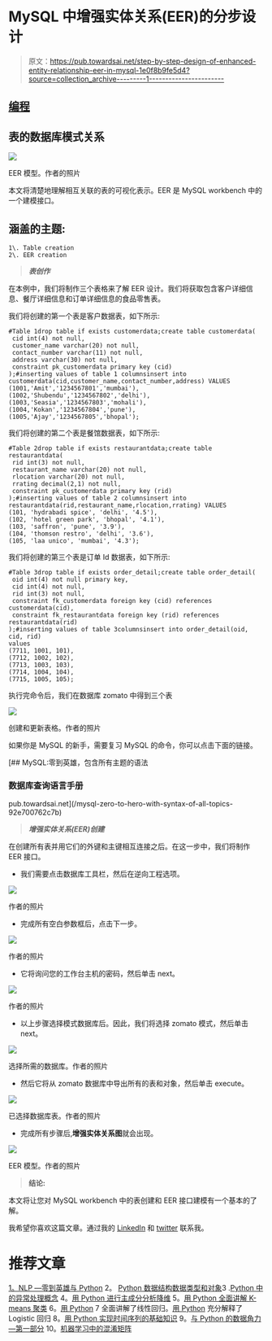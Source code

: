 # MySQL 中增强实体关系(EER)的分步设计

> 原文：<https://pub.towardsai.net/step-by-step-design-of-enhanced-entity-relationship-eer-in-mysql-1e0f8b9fe5d4?source=collection_archive---------1----------------------->

## [编程](https://towardsai.net/p/category/programming)

## 表的数据库模式关系

![](img/89ec3eebaa0882167655e8b88e865c47.png)

EER 模型。作者的照片

本文将清楚地理解相互关联的表的可视化表示。EER 是 MySQL workbench 中的一个建模接口。

## 涵盖的主题:

```
1\. Table creation
2\. EER creation
```

> ***表创作***

在本例中，我们将制作三个表格来了解 EER 设计。我们将获取包含客户详细信息、餐厅详细信息和订单详细信息的食品零售表。

我们将创建的第一个表是客户数据表，如下所示:

```
#Table 1drop table if exists customerdata;create table customerdata(
 cid int(4) not null,
 customer_name varchar(20) not null,
 contact_number varchar(11) not null,
 address varchar(30) not null,
 constraint pk_customerdata primary key (cid)
);#inserting values of table 1 columnsinsert into customerdata(cid,customer_name,contact_number,address) VALUES
(1001,'Amit','1234567801','mumbai'),
(1002,'Shubendu','1234567802','delhi'),
(1003,'Seasia','1234567803','mohali'),
(1004,'Kokan','1234567804','pune'),
(1005,'Ajay','1234567805','bhopal');
```

我们将创建的第二个表是餐馆数据表，如下所示:

```
#Table 2drop table if exists restaurantdata;create table restaurantdata(
 rid int(3) not null,
 restaurant_name varchar(20) not null,
 rlocation varchar(20) not null,
 rrating decimal(2,1) not null,
 constraint pk_customerdata primary key (rid)
);#inserting values of table 2 columnsinsert into restaurantdata(rid,restaurant_name,rlocation,rrating) VALUES
(101, 'hydrabadi spice', 'delhi', '4.5'),
(102, 'hotel green park', 'bhopal', '4.1'),
(103, 'saffron', 'pune', '3.9'),
(104, 'thomson restro', 'delhi', '3.6'),
(105, 'laa unico', 'mumbai', '4.3');
```

我们将创建的第三个表是订单 Id 数据表，如下所示:

```
#Table 3drop table if exists order_detail;create table order_detail(
 oid int(4) not null primary key,
 cid int(4) not null,
 rid int(3) not null,
 constraint fk_customerdata foreign key (cid) references customerdata(cid),
 constraint fk_restaurantdata foreign key (rid) references restaurantdata(rid)
);#inserting values of table 3columnsinsert into order_detail(oid, cid, rid) 
values
(7711, 1001, 101),
(7712, 1002, 102),
(7713, 1003, 103),
(7714, 1004, 104),
(7715, 1005, 105);
```

执行完命令后，我们在数据库 zomato 中得到三个表

![](img/b370e917ebba472b02e7af7024671c12.png)

创建和更新表格。作者的照片

如果你是 MySQL 的新手，需要复习 MySQL 的命令，你可以点击下面的链接。

[](/mysql-zero-to-hero-with-syntax-of-all-topics-92e700762c7b) [## MySQL:零到英雄，包含所有主题的语法

### 数据库查询语言手册

pub.towardsai.net](/mysql-zero-to-hero-with-syntax-of-all-topics-92e700762c7b) 

> ***增强实体关系(EER)创建***

在创建所有表并用它们的外键和主键相互连接之后。在这一步中，我们将制作 EER 接口。

*   我们需要点击数据库工具栏，然后在逆向工程选项。

![](img/72a86aece3cdafc2c42472f675ef942c.png)

作者的照片

*   完成所有空白参数框后，点击下一步。

![](img/d70c178da3a1cc0917a2238d9a6989c3.png)

作者的照片

*   它将询问您的工作台主机的密码，然后单击 next。

![](img/34532a7efb02d34899cb63d1995f9c67.png)

作者的照片

*   以上步骤选择模式数据库后。因此，我们将选择 zomato 模式，然后单击 next。

![](img/fead21ad586038c6aca38ae909769491.png)

选择所需的数据库。作者的照片

*   然后它将从 zomato 数据库中导出所有的表和对象，然后单击 execute。

![](img/3442a8dcfe7ecd6d7465b41dc3df9a4c.png)

已选择数据库表。作者的照片

*   完成所有步骤后,**增强实体关系图**就会出现。

![](img/5ac8761a47424d04ce4dd3e732cfecae.png)

EER 模型。作者的照片

> **结论:**

本文将让您对 MySQL workbench 中的表创建和 EER 接口建模有一个基本的了解。

我希望你喜欢这篇文章。通过我的 [LinkedIn](https://www.linkedin.com/in/data-scientist-95040a1ab/) 和 [twitter](https://twitter.com/amitprius) 联系我。

# 推荐文章

[1。NLP —零到英雄与 Python](https://medium.com/towards-artificial-intelligence/nlp-zero-to-hero-with-python-2df6fcebff6e?sk=2231d868766e96b13d1e9d7db6064df1)
2。 [Python 数据结构数据类型和对象](https://medium.com/towards-artificial-intelligence/python-data-structures-data-types-and-objects-244d0a86c3cf?sk=42f4b462499f3fc3a160b21e2c94dba6)3 .[Python 中的异常处理概念](/exception-handling-concepts-in-python-4d5116decac3?source=friends_link&sk=a0ed49d9fdeaa67925eac34ecb55ea30)
4。[用 Python 进行主成分分析降维](/principal-component-analysis-in-dimensionality-reduction-with-python-1a613006d531?source=friends_link&sk=3ed0671fdc04ba395dd36478bcea8a55)
5。[用 Python 全面讲解 K-means 聚类](https://medium.com/towards-artificial-intelligence/fully-explained-k-means-clustering-with-python-e7caa573176a?source=friends_link&sk=9c5c613ceb10f2d203712634f3b6fb28)
6。[用 Python](https://medium.com/towards-artificial-intelligence/fully-explained-linear-regression-with-python-fe2b313f32f3?source=friends_link&sk=53c91a2a51347ec2d93f8222c0e06402)
7 全面讲解了线性回归。[用 Python](https://medium.com/towards-artificial-intelligence/fully-explained-logistic-regression-with-python-f4a16413ddcd?source=friends_link&sk=528181f15a44e48ea38fdd9579241a78)
充分解释了 Logistic 回归 8。[用 Python 实现时间序列的基础知识](https://medium.com/towards-artificial-intelligence/basic-of-time-series-with-python-a2f7cb451a76?source=friends_link&sk=09d77be2d6b8779973e41ab54ebcf6c5)
9。[与 Python 的数据角力—第一部分](/data-wrangling-with-python-part-1-969e3cc81d69?source=friends_link&sk=9c3649cf20f31a5c9ead51c50c89ba0b)
10。[机器学习中的混淆矩阵](https://medium.com/analytics-vidhya/confusion-matrix-in-machine-learning-91b6e2b3f9af?source=friends_link&sk=11c6531da0bab7b504d518d02746d4cc)